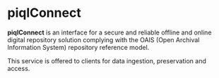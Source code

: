 # piqlConnect

**piqlConnect** is an interface for a secure and reliable offline and online digital repository solution complying with the OAIS (Open Archival Information System) repository reference model. 

This service is offered to clients for data ingestion, preservation and access.

